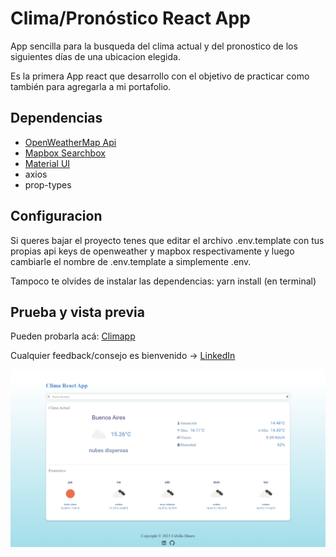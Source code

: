 # Clima/Pronóstico React App

App sencilla para la busqueda del clima actual y del pronostico de los siguientes días de una ubicacion elegida.

Es la primera App react que desarrollo con el objetivo de practicar como también para agregarla a mi portafolio.

## Dependencias

- [OpenWeatherMap Api](https://openweathermap.org/)
- [Mapbox Searchbox](https://www.mapbox.com/)
- [Material UI](https://mui.com/)
- axios
- prop-types

## Configuracion

Si queres bajar el proyecto tenes que editar el archivo .env.template con tus propias api keys de openweather y mapbox respectivamente y luego cambiarle el nombre de .env.template a simplemente .env.

Tampoco te olvides de instalar las dependencias: yarn install (en terminal) 

## Prueba y vista previa

Pueden probarla acá: [Climapp](https://climapp-macubi.netlify.app/)

Cualquier feedback/consejo es bienvenido -> [LinkedIn](https://www.linkedin.com/in/macubi90/)

![vistaprevia](./public/assets/ejemplo.png)

